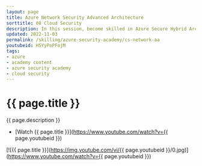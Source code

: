 ```yaml
---
layout: page
title: Azure Network Security Advanced Architecture
sorttitle: 08 Cloud Security
description: In this session, become skilled in Azure Secure Hybrid Architecture, first-party service integration, and Azure Virtual Datacenter (VDC) Architecture. Additionally, explore Azure Firewall's influential capabilities with Web Apps, Private Endpoint Inspection, Azure Firewall for Virtual Desktop, and configuration for FTP support.
updated: 2022-11-03
permalink: /skilling/azure-security-academy/cs-network-aa
youtubeid: HSYyPoPFojM
tags: 
- azure
- academy content
- azure security academy
- cloud security
---
```


# {{ page.title }}

{{ page.description }}

* [Watch {{ page.title }}](https://www.youtube.com/watch?v={{ page.youtubeid }})

[![{{ page.title }}](https://img.youtube.com/vi/{{ page.youtubeid }}/0.jpg)](https://www.youtube.com/watch?v={{ page.youtubeid }})
